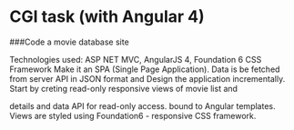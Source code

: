 # CGI task (with Angular 4)

###Code a movie database site

Technologies used: ASP NET MVC, AngularJS 4, Foundation 6 CSS Framework Make it an SPA (Single Page Application). Data is be fetched from server API in JSON format and Design the application incrementally. Start by creting read-only responsive views of movie list and

details and data API for read-only access. bound to Angular templates. Views are styled using Foundation6 - responsive CSS framework.
